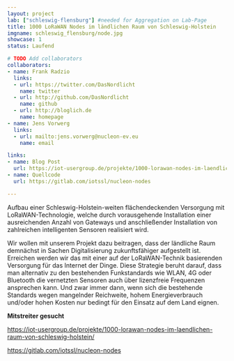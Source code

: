 ```yaml
---
layout: project
lab: ["schleswig-flensburg"] #needed for Aggregation on Lab-Page
title: 1000 LoRaWAN Nodes im ländlichen Raum von Schleswig-Holstein
imgname: schleswig_flensburg/node.jpg
showcase: 1
status: Laufend

# TODO Add collaborators
collaborators:
- name: Frank Radzio
  links:
  - url: https://twitter.com/DasNordlicht
    name: twitter
  - url: http://github.com/DasNordlicht
    name: github
  - url: http://bloglich.de
    name: homepage
- name: Jens Vorwerg
  links:
  - url: mailto:jens.vorwerg@nucleon-ev.eu
    name: email

links:
- name: Blog Post
  url: https://iot-usergroup.de/projekte/1000-lorawan-nodes-im-laendlichen-raum-von-schleswig-holstein/
- name: Quellcode
  url: https://gitlab.com/iotssl/nucleon-nodes

---
```


Aufbau einer Schleswig-Holstein-weiten flächendeckenden Versorgung mit LoRaWAN-Technologie, welche durch vorausgehende Installation einer ausreichenden Anzahl von Gateways und anschließender Installation von zahlreichen intelligenten Sensoren realisiert wird.

Wir wollen mit unserem Projekt dazu beitragen, dass der ländliche Raum demnächst in Sachen Digitalisierung zukunftsfähiger aufgestellt ist. Erreichen werden wir das mit einer auf der LoRaWAN-Technik basierenden Versorgung für das Internet der Dinge. Diese Strategie beruht darauf, dass man alternativ zu den bestehenden Funkstandards wie WLAN, 4G oder Bluetooth die vernetzten Sensoren auch über lizenzfreie Frequenzen ansprechen kann. Und zwar immer dann, wenn sich die bestehende Standards wegen mangelnder Reichweite, hohem Energieverbrauch und/oder hohen Kosten nur bedingt für den Einsatz auf dem Land eignen.

<b>Mitstreiter gesucht</b>

<a href="https://iot-usergroup.de/projekte/1000-lorawan-nodes-im-laendlichen-raum-von-schleswig-holstein/">https://iot-usergroup.de/projekte/1000-lorawan-nodes-im-laendlichen-raum-von-schleswig-holstein/</a>

<a href="https://gitlab.com/iotssl/nucleon-nodes">https://gitlab.com/iotssl/nucleon-nodes</a>
